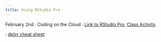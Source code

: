 ```yaml
---
title: Using RStudio Pro
---
```


February 2nd 
: Coding on the Cloud 
  : [Link to RStudio Pro](rstudio.deac.wfu.edu), [Class Activity](https://sta175-s22.github.io/class_activities/STA175_Activity4.html)
  
: [dplyr cheat sheet](https://raw.githubusercontent.com/rstudio/cheatsheets/master/data-transformation.pdf)